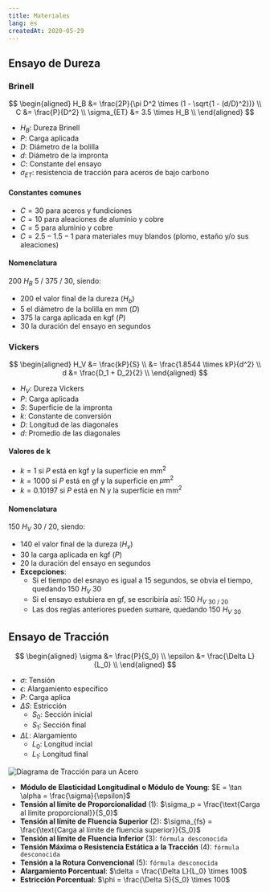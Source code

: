 ```yaml
---
title: Materiales
lang: es
createdAt: 2020-05-29
---
```


<!-- toc -->

## Ensayo de Dureza

### Brinell

$$
\begin{aligned}
H_B         &= \frac{2P}{\pi D^2 \times (1 - \sqrt{1 - (d/D)^2})} \\
C           &= \frac{P}{D^2}                                      \\
\sigma_{ET} &= 3.5 \times H_B                                     \\
\end{aligned}
$$

- $H_B$: Dureza Brinell
- $P$: Carga aplicada
- $D$: Diámetro de la bolilla
- $d$: Diámetro de la impronta
- $C$: Constante del ensayo
- $\sigma_{ET}$: resistencia de tracción para aceros de bajo carbono

#### Constantes comunes

- $C = 30$ para aceros y fundiciones
- $C = 10$ para aleaciones de aluminio y cobre
- $C = 5$ para aluminio y cobre
- $C = 2.5 - 1.5 - 1$ para materiales muy blandos (plomo, estaño y/o sus aleaciones)

#### Nomenclatura

$200\ H_B\  5\ /\ 375\ /\ 30$, siendo:

- $200$ el valor final de la dureza ($H_b$)
- $5$ el diámetro de la bolilla en $\text{mm}$ ($D$)
- $375$ la carga aplicada en $\text{kgf}$ ($P$)
- $30$ la duración del ensayo en segundos

### Vickers

$$
\begin{aligned}
H_V &= \frac{kP}{S}                 \\
    &= \frac{1.8544 \times kP}{d^2} \\
d   &= \frac{D_1 + D_2}{2}          \\
\end{aligned}
$$

- $H_V$: Dureza Vickers
- $P$: Carga aplicada
- $S$: Superficie de la impronta
- $k$: Constante de conversión
- $D$: Longitud de las diagonales
- $d$: Promedio de las diagonales

#### Valores de k

- $k = 1$ si $P$ está en $\text{kgf}$ y la superficie en $\text{mm}^2$
- $k = 1000$ si $P$ está en $\text{gf}$ y la superficie en $\mu\text{m}^2$
- $k = 0.10197$ si $P$ está en $\text{N}$ y la superficie en $\text{mm}^2$

#### Nomenclatura

$150\ H_V\ 30\ /\ 20$, siendo:

- $140$ el valor final de la dureza ($H_v$)
- $30$ la carga aplicada en $\text{kgf}$ ($P$)
- $20$ la duración del ensayo en segundos
- **Excepciones**:
  - Si el tiempo del esnayo es igual a 15 segundos, se obvia el tiempo, quedando $150\ H_V\ 30$
  - Si el ensayo estubiera en $\text{gf}$, se escribiría así: $150\ H_V\ _{30\ /\ 20}$
  - Las dos reglas anteriores pueden sumare, quedando $150\ H_V\ _{30}$

## Ensayo de Tracción

$$
\begin{aligned}
\sigma    &= \frac{P}{S_0}        \\
\epsilon  &= \frac{\Delta L}{L_0} \\
\end{aligned}
$$

- $\sigma$: Tensión
- $\epsilon$: Alargamiento específico
- $P$: Carga aplica
- $\Delta S$: Estricción
  - $S_0$: Sección inicial
  - $S_1$: Sección final
- $\Delta L$: Alargamiento
  - $L_0$: Longitud incial
  - $L_1$: Longitud final

![Diagrama de Tracción para un Acero](/images/materiales-5/traccion-acero.png)

- **Módulo de Elasticidad Longitudinal o Módulo de Young**: $E = \tan \alpha = \frac{\sigma}{\epsilon}$
- **Tensión al límite de Proporcionalidad** (1): $\sigma_p = \frac{\text{Carga al límite proporcional}}{S_0}$
- **Tensión al límite de Fluencia Superior** (2): $\sigma_{fs} = \frac{\text{Carga al límite de fluencia superior}}{S_0}$
- **Tensión al límite de Fluencia Inferior** (3): `fórmula desconocida`
- **Tensión Máxima o Resistencia Estática a la Tracción** (4): `fórmula desconocida`
- **Tensión a la Rotura Convencional** (5): `fórmula desconocida`
- **Alargamiento Porcentual**: $\delta = \frac{\Delta L}{L_0} \times 100$
- **Estricción Porcentual**: $\phi = \frac{\Delta S}{S_0} \times 100$
